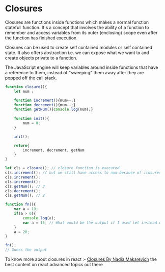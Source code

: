 # Closures 
Closures are functions inside functions which makes a normal function statefull function. It's a concept that involves the ability of a function to remember and access variables from its outer (enclosing) scope even after the function has finished execution. 

Closures can be used to create self contained modules or self contained state. It also offers abstraction i.e. we can expose what we want to and create objects private to a function.

The JavaScript engine will keep variables around inside functions that have a reference to them, instead of "sweeping" them away after they are popped off the call stack.

```js
function closure(){
    let num ;

    function increment(){num++;}
    function decrement(){num--;}
    function getNum(){console.log(num);}
    
    function init(){
        num = 0;
    }

    init();

    return{
        increment, decrement, getNum
    }
}

let cls = closure(); // closure function is executed
cls.increment(); // but we still have access to num because of closures 
cls.increment();
cls.increment();
cls.getNum(); // 3
cls.decrement();
cls.getNum(); // 2 
```

```js
function fn(){
    var a = 10;
    if(a > 6){
        console.log(a);
        var a = 15; // What would be the output if I used let instead of var here ?
    }
    a = 20;
}

fn();
// Guess the output 
```

To know more about closures in react :- <a href="https://www.developerway.com/posts/fantastic-closures">Closures By Nadia Makarevich</a> the best content on react advanced topics out there